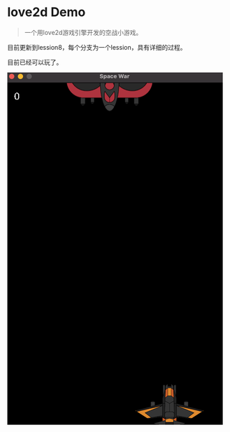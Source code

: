 # love2d Demo

> 一个用love2d游戏引擎开发的空战小游戏。

目前更新到lession8，每个分支为一个lession，具有详细的过程。

目前已经可以玩了。

![](screen.gif)
